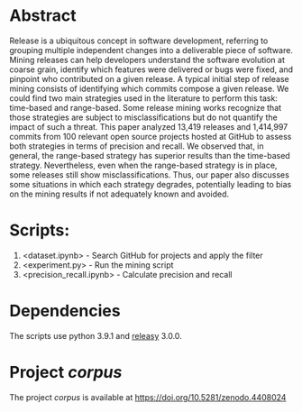# Abstract

Release is a ubiquitous concept in software development, referring to grouping multiple independent changes into a deliverable piece of software. Mining releases can help developers understand the software evolution at coarse grain, identify which features were delivered or bugs were fixed, and pinpoint who contributed on a given release. A typical initial step of release mining consists of identifying which commits compose a given release. We could find two main strategies used in the literature to perform this task: time-based and range-based. Some release mining works recognize that those strategies are subject to misclassifications but do not quantify the impact of such a threat. This paper analyzed 13,419 releases and 1,414,997 commits from 100 relevant open source projects hosted at GitHub to assess both strategies in terms of precision and recall. We observed that, in general, the range-based strategy has superior results than the time-based strategy. Nevertheless, even when the range-based strategy is in place, some releases still show misclassifications. Thus, our paper also discusses some situations in which each strategy degrades, potentially leading to bias on the mining results if not adequately known and avoided.

# Scripts:

  1. <dataset.ipynb> - Search GitHub for projects and apply the filter
  2. <experiment.py> - Run the mining script
  3. <precision_recall.ipynb> - Calculate precision and recall

# Dependencies

The scripts use python 3.9.1 and [releasy](https://github.com/gems-uff/releasy) 3.0.0.

# Project _corpus_

The project _corpus_ is available at <https://doi.org/10.5281/zenodo.4408024>
